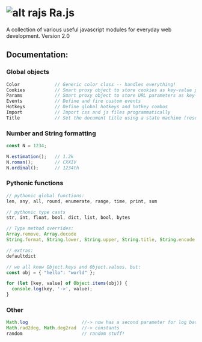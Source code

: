 # ![alt rajs](https://github.com/oboforty/Rajs/blob/master/logo.png "Ra.js") Ra.js

A collection of various useful javascript modules for everyday web development.
Version 2.0

## Documentation:

### Global objects
```javascript
Color             // Generic color class -- handles everything!
Cookies           // Smart proxy object to store cookies as key-value pairs
Params            // Smart proxy object to store URL parameters as key-value pairs
Events            // Define and fire custom events
Hotkeys           // Define global hotkeys and hotkey combos
Import            // Import css and js files programmatically
Title             // Set the document title using a state machine (reset/set)
```

### Number and String formatting
```javascript
const N = 1234;

N.estimation();   // 1.2k
N.roman();        // CXXIV
N.ordinal();      // 1234th
```

### Pythonic functions
```javascript
// pythonic global functions:
len, any, all, round, enumerate, range, time, print, sum

// pythonic type casts
str, int, float, bool, dict, list, bool, bytes

// Type method overrides:
Array.remove, Array.decode
String.format, String.lower, String.upper, String.title, String.encode

// extras:
defaultdict

// we all know Object.keys and Object.values, but:
const obj = { "hello": "world" };

for (let [key, value] of Object.items(obj)) {
  console.log(key, '->', value);
}


```

### Other
```javascript
Math.log                    //-> now has a second parameter for log base
Math.rad2deg, Math.deg2rad  //-> constants
random                      // random stuff!
```
